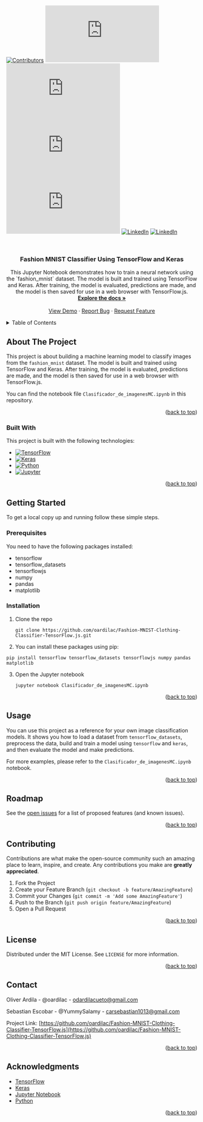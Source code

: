 <a name="readme-top"></a>
[![Contributors](https://shields.io/badge/Contributors-2-green)](https://github.com/oardilac/Fashion-MNIST-Clothing-Classifier-TensorFlow.js/graphs/contributors)
[![Forks](https://img.shields.io/github/forks/oardilac/Fashion-MNIST-Clothing-Classifier-TensorFlow.js)](https://github.com/oardilac/Fashion-MNIST-Clothing-Classifier-TensorFlow.js/network/members)
[![Stargazers](https://img.shields.io/github/stars/oardilac/Fashion-MNIST-Clothing-Classifier-TensorFlow.js)](https://github.com/oardilac/Fashion-MNIST-Clothing-Classifier-TensorFlow.js/stargazers)
[![Issues](https://img.shields.io/github/issues/oardilac/Fashion-MNIST-Clothing-Classifier-TensorFlow.js)](https://github.com/oardilac/Fashion-MNIST-Clothing-Classifier-TensorFlow.js/issues)
[![MIT License](https://img.shields.io/github/license/oardilac/Fashion-MNIST-Clothing-Classifier-TensorFlow.js)](https://github.com/oardilac/Fashion-MNIST-Clothing-Classifier-TensorFlow.js/blob/main/LICENSE)
[![LinkedIn](https://img.shields.io/badge/-LinkedIn-black.svg?style=flat-square&logo=linkedin&colorB=555)](https://www.linkedin.com/in/oardilac/)
[![LinkedIn](https://img.shields.io/badge/-LinkedIn-black.svg?style=flat-square&logo=linkedin&colorB=555)](https://www.linkedin.com/in/sebastian-escobar-55b5b9256/)

<br />
<h3 align="center">Fashion MNIST Classifier Using TensorFlow and Keras</h3>

  <p align="center">
    This Jupyter Notebook demonstrates how to train a neural network using the `fashion_mnist` dataset. The model is built and trained using TensorFlow and Keras. After training, the model is evaluated, predictions are made, and the model is then saved for use in a web browser with TensorFlow.js.
    <br />
    <a href="https://github.com/oardilac/Fashion-MNIST-Clothing-Classifier-TensorFlow.js/"><strong>Explore the docs »</strong></a>
    <br />
    <br />
    <a href="https://github.com/oardilac/Fashion-MNIST-Clothing-Classifier-TensorFlow.js/">View Demo</a>
    ·
    <a href="https://github.com/oardilac/Fashion-MNIST-Clothing-Classifier-TensorFlow.js/issues">Report Bug</a>
    ·
    <a href="https://github.com/oardilac/Fashion-MNIST-Clothing-Classifier-TensorFlow.js/issues">Request Feature</a>
  </p>
</div>


<!-- TABLE OF CONTENTS -->
<details>
  <summary>Table of Contents</summary>
  <ol>
    <li>
      <a href="#about-the-project">About The Project</a>
      <ul>
        <li><a href="#built-with">Built With</a></li>
      </ul>
    </li>
    <li>
      <a href="#getting-started">Getting Started</a>
      <ul>
        <li><a href="#prerequisites">Prerequisites</a></li>
        <li><a href="#installation">Installation</a></li>
      </ul>
    </li>
    <li><a href="#usage">Usage</a></li>
    <li><a href="#roadmap">Roadmap</a></li>
    <li><a href="#contributing">Contributing</a></li>
    <li><a href="#license">License</a></li>
    <li><a href="#contact">Contact</a></li>
    <li><a href="#acknowledgments">Acknowledgments</a></li>
  </ol>
</details>



<!-- ABOUT THE PROJECT -->
## About The Project

This project is about building a machine learning model to classify images from the `fashion_mnist` dataset. The model is built and trained using TensorFlow and Keras. After training, the model is evaluated, predictions are made, and the model is then saved for use in a web browser with TensorFlow.js.

You can find the notebook file `Clasificador_de_imagenesMC.ipynb` in this repository.

<p align="right">(<a href="#readme-top">back to top</a>)</p>

### Built With

This project is built with the following technologies:

* [![TensorFlow](https://img.shields.io/badge/TensorFlow-%23FF6F00?style=for-the-badge&logo=TensorFlow&logoColor=white)](https://github.com/oardilac/Fashion-MNIST-Clothing-Classifier-TensorFlow.js)
* [![Keras](https://img.shields.io/badge/Keras-%23D00000?style=for-the-badge&logo=Keras&logoColor=white)](https://github.com/oardilac/Fashion-MNIST-Clothing-Classifier-TensorFlow.js)
* [![Python](https://img.shields.io/badge/Python-%233776AB?style=for-the-badge&logo=Python&logoColor=white)](https://github.com/oardilac/Fashion-MNIST-Clothing-Classifier-TensorFlow.js)
* [![Jupyter](https://img.shields.io/badge/Jupyter-%23F37626?style=for-the-badge&logo=Jupyter&logoColor=white)](https://github.com/oardilac/Fashion-MNIST-Clothing-Classifier-TensorFlow.js)

<p align="right">(<a href="#readme-top">back to top</a>)</p>

<!-- GETTING STARTED -->
## Getting Started

To get a local copy up and running follow these simple steps.

### Prerequisites

You need to have the following packages installed:

* tensorflow
* tensorflow_datasets
* tensorflowjs
* numpy
* pandas
* matplotlib


### Installation

1. Clone the repo

    ```
    git clone https://github.com/oardilac/Fashion-MNIST-Clothing-Classifier-TensorFlow.js.git
    ```

2. You can install these packages using pip:

  ```
  pip install tensorflow tensorflow_datasets tensorflowjs numpy pandas matplotlib
  ```

3. Open the Jupyter notebook
    ```
    jupyter notebook Clasificador_de_imagenesMC.ipynb
    ```

<p align="right">(<a href="#readme-top">back to top</a>)</p>

<!-- USAGE EXAMPLES -->
## Usage

You can use this project as a reference for your own image classification models. It shows you how to load a dataset from `tensorflow_datasets`, preprocess the data, build and train a model using `tensorflow` and `keras`, and then evaluate the model and make predictions.

For more examples, please refer to the `Clasificador_de_imagenesMC.ipynb` notebook.

<p align="right">(<a href="#readme-top">back to top</a>)</p>


<!-- ROADMAP -->
## Roadmap
See the [open issues](https://github.com/oardilac/Fashion-MNIST-Clothing-Classifier-TensorFlow.js/issues) for a list of proposed features (and known issues).

<p align="right">(<a href="#readme-top">back to top</a>)</p>


<!-- CONTRIBUTING -->
## Contributing
Contributions are what make the open-source community such an amazing place to learn, inspire, and create. Any contributions you make are **greatly appreciated**.

1. Fork the Project
2. Create your Feature Branch (`git checkout -b feature/AmazingFeature`)
3. Commit your Changes (`git commit -m 'Add some AmazingFeature'`)
4. Push to the Branch (`git push origin feature/AmazingFeature`)
5. Open a Pull Request

<p align="right">(<a href="#readme-top">back to top</a>)</p>

<!-- LICENSE -->
## License
Distributed under the MIT License. See `LICENSE` for more information.

<p align="right">(<a href="#readme-top">back to top</a>)</p>


<!-- CONTACT -->
## Contact

Oliver Ardila - @oardilac - odardilacueto@gmail.com

Sebastian Escobar - @YummySalamy - carsebastian1013@gmail.com

Project Link: [https://github.com/oardilac/Fashion-MNIST-Clothing-Classifier-TensorFlow.js](https://github.com/oardilac/Fashion-MNIST-Clothing-Classifier-TensorFlow.js)

<p align="right">(<a href="#readme-top">back to top</a>)</p>

<!-- ACKNOWLEDGMENTS -->
## Acknowledgments
- [TensorFlow](https://www.tensorflow.org/)
- [Keras](https://keras.io/)
- [Jupyter Notebook](https://jupyter.org/)
- [Python](https://www.python.org/)

<p align="right">(<a href="#readme-top">back to top</a>)</p>
